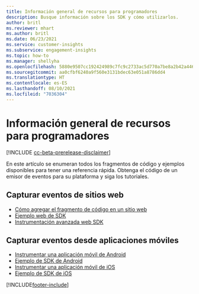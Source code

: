 ```yaml
---
title: Información general de recursos para programadores
description: Busque información sobre los SDK y cómo utilizarlos.
author: britl
ms.reviewer: mhart
ms.author: britl
ms.date: 06/23/2021
ms.service: customer-insights
ms.subservice: engagement-insights
ms.topic: how-to
ms.manager: shellyha
ms.openlocfilehash: 5880e9507cc192424989c7fc9c2733ac5d770a7be8a2b42a446ffd8681fa7612
ms.sourcegitcommit: aa0cfbf6240a9f560e3131bdec63e051a8786dd4
ms.translationtype: HT
ms.contentlocale: es-ES
ms.lasthandoff: 08/10/2021
ms.locfileid: "7036304"
---
```

# <a name="developer-resources-overview"></a>Información general de recursos para programadores

[!INCLUDE [cc-beta-prerelease-disclaimer](includes/cc-beta-prerelease-disclaimer.md)]

En este artículo se enumeran todos los fragmentos de código y ejemplos disponibles para tener una referencia rápida. Obtenga el código de un emisor de eventos para su plataforma y siga los tutoriales. 

## <a name="capture-events-from-websites"></a>Capturar eventos de sitios web

- [Cómo agregar el fragmento de código en un sitio web](instrument-website.md)
- [Ejemplo web de SDK](websdk-sample.md)
- [Instrumentación avanzada web SDK](advanced-SDK-implementation.md)

## <a name="capture-events-from-mobile-apps"></a>Capturar eventos desde aplicaciones móviles

- [Instrumentar una aplicación móvil de Android](get-started-android.md)
- [Ejemplo de SDK de Android](androidsdk-sample.md)
- [Instrumentar una aplicación móvil de iOS](get-started-ios.md)
- [Ejemplo de SDK de iOS](iossdk-sample.md)

[!INCLUDE[footer-include](../includes/footer-banner.md)]